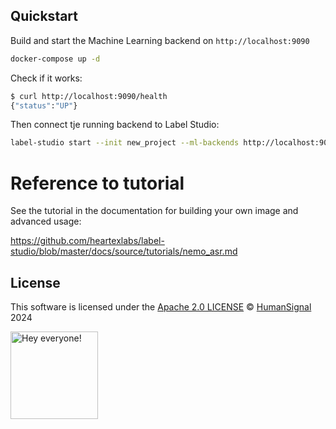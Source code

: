 <!--
---
title: Automatic Speech Recognition with NVIDIA NeMo
type: blog
tier: all
order: 45
meta_title: Automatic Speech Recognition with Label Studio and NVIDIA NeMo
meta_description: This is a tutorial on how to use the example NVIDIA NeMO model backend with Label Studio.
categories:
    - tutorial
    - automatic speech recognition
    - nemo
    - nvidia
image: "/tutorials/nemo_asr.png"
---
-->

## Quickstart

Build and start the Machine Learning backend on `http://localhost:9090`

```bash
docker-compose up -d
```

Check if it works:

```bash
$ curl http://localhost:9090/health
{"status":"UP"}
```

Then connect tje running backend to Label Studio:

```bash
label-studio start --init new_project --ml-backends http://localhost:9090 
```

# Reference to tutorial

See the tutorial in the documentation for building your own image and advanced usage:

https://github.com/heartexlabs/label-studio/blob/master/docs/source/tutorials/nemo_asr.md

## License

This software is licensed under the [Apache 2.0 LICENSE](/LICENSE) © [HumanSignal](https://www.humansignal.com/) 2024

<img src="https://github.com/heartexlabs/label-studio/blob/master/images/opossum_looking.png?raw=true" title="Hey everyone!" height="140" width="140" />
